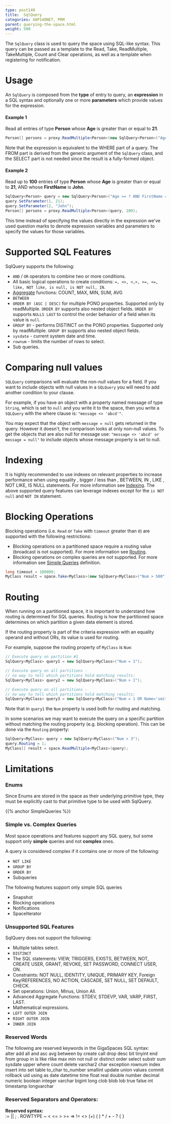 ```yaml
---
type: post140
title:  SqlQuery
categories: XAP140NET, PRM
parent: querying-the-space.html
weight: 500
---
```


 

The `SqlQuery` class is used to query the space using SQL-like syntax. This query can be passed as a template to the Read, Take, ReadMultiple, TakeMultiple, Count and Clear operations, as well as a template when registering for notification.


# Usage

An `SqlQuery` is composed from the **type** of entry to query, an **expression** in a SQL syntax and optionally one or more **parameters** which provide values for the expression.

#### Example 1

Read all entries of type **Person** whose **Age** is greater than or equal to **21**.


```csharp
Person[] persons = proxy.ReadMultiple<Person>(new SqlQuery<Person>("Age >= 21"));
```

Note that the expression is equivalent to the WHERE part of a query. The FROM part is derived from the generic argument of the `SqlQuery` class, and the SELECT part is not needed since the result is a fully-formed object.

#### Example 2

Read up to **100** entries of type **Person** whose **Age** is greater than or equal to **21**, AND whose **FirstName** is **John**.


```csharp
SqlQuery<Person> query = new SqlQuery<Person>("Age >= ? AND FirstName = ?");
query.SetParameter(1, 21);
query.SetParameter(2, "John");
Person[] persons = proxy.ReadMultiple<Person>(query, 100);
```

This time instead of specifying the values directly in the expression we've used question marks to denote expression variables and parameters to specify the values for those variables.

# Supported SQL Features

SqlQuery supports the following:

- `AND` / `OR` operators to combine two or more conditions.
- All basic logical operations to create conditions: `=, <>, <,>, >=, <=, like, NOT like, is null, is NOT null, IN`.
- [Aggregate](./aggregators.html) functions: COUNT, MAX, MIN, SUM, AVG
- `BETWEEN`
- `ORDER BY (ASC | DESC)` for multiple PONO properties. Supported only by readMultiple. `ORDER BY` supports also nested object fields. `ORDER BY` supports `NULLS LAST` to control the order behavior of a field when its value is `null`.
- `GROUP BY` - performs DISTINCT on the PONO properties. Supported only by readMultiple. `GROUP BY` supports also nested object fields.
- `sysdate` - current system date and time.
- `rownum` - limits the number of rows to select.
- Sub queries.
 

# Comparing null values
`SQLQuery` comparisons will evaluate the non-null values for a field. If you want to include objects with null values in a `SQLQuery` you will need to add another condition to your clause.
 
For example, if you have an object with a property named message of type `String`, which is set to `null` and you write it to the space, then you write a `SQLQuery` with the where clause is: 
`"message <> 'abcd'"`. 

You may expect that the object with `message = null` gets returned in the query. However it doesn't, the comparison looks at only non-null values. To get the objects that are also null for message use: 
`"message <> 'abcd' or message = null"` to include objects whose message property is set to null. 


# Indexing

It is highly recommended to use indexes on relevant properties to increase performance when using equality , bigger / less than , BETWEEN, IN , LIKE , NOT LIKE, IS NULL statements. For more information see [Indexing](./indexing.html). The above supported query features can leverage indexes except for the `is NOT null` and `NOT IN` statement.


# Blocking Operations

Blocking operations (i.e. `Read` or `Take` with `timeout` greater than `0`) are supported with the following restrictions:

- Blocking operations on a partitioned space require a routing value (broadcast is not supported). For more information see [Routing](#routing).
- Blocking operations on complex queries are not supported. For more information see [Simple Queries](#SimpleQueries) definition.


```csharp
long timeout = 100000;
MyClass result = space.Take<MyClass>(new SqlQuery<MyClass>("Num > 500"), timeout);
```

# Routing

When running on a partitioned space, it is important to understand how routing is determined for SQL queries. Routing is how the partitioned space determines on which partition a given data element is stored.

If the routing property is part of the criteria expression with an equality operand and without ORs, its value is used for routing.

For example, suppose the routing property of `MyClass` is `Num`:


```csharp
// Execute query on partition #1
SqlQuery<MyClass> query1 = new SqlQuery<MyClass>("Num = 1");

// Execute query on all partitions -
// no way to tell which partitions hold matching results:
SqlQuery<MyClass> query2 = new SqlQuery<MyClass>("Num > 1");

// Execute query on all partitions -
// no way to tell which partitions hold matching results:
SqlQuery<MyClass> query3 = new SqlQuery<MyClass>("Num = 1 OR Name='smith'");
```

Note that in `query1` the `Num` property is used both for routing and matching.

In some scenarios we may want to execute the query on a specific partition without matching the routing property (e.g. blocking operation). This can be done via the `Routing` property:


```csharp
SqlQuery<MyClass> query = new SqlQuery<MyClass>("Num > 3");
query.Routing = 1;
MyClass[] result = space.ReadMultiple<MyClass>(query);
```


# Limitations

### Enums

Since Enums are stored in the space as their underlying primitive type, they must be explicitly cast to that primitive type to be used with SqlQuery.

{{% anchor SimpleQueries %}}

### Simple vs. Complex Queries

Most space operations and features support any SQL query, but some support only **simple** queries and not **complex** ones.

A query is considered complex if it contains one or more of the following:

- `NOT LIKE`
- `GROUP BY`
- `ORDER BY`
- Subqueries


The following features support only simple SQL queries

- Snapshot
- Blocking operations
- Notifications
- SpaceIterator

### Unsupported SQL Features



SqlQuery does not support the following:<br>
- Multiple tables select.
- `DISTINCT`
- The SQL statements: VIEW, TRIGGERS, EXISTS, BETWEEN, NOT, CREATE USER, GRANT, REVOKE, SET PASSWORD, CONNECT USER, ON.
- Constraints: NOT NULL, IDENTITY, UNIQUE, PRIMARY KEY, Foreign Key/REFERENCES, NO ACTION, CASCADE, SET NULL, SET DEFAULT, CHECK.
- Set operations: Union, Minus, Union All.
- Advanced Aggregate Functions: STDEV, STDEVP, VAR, VARP, FIRST, LAST.
- Mathematical expressions.
- `LEFT OUTER JOIN`
- `RIGHT OUTER JOIN`
- `INNER JOIN`
 

### Reserved Words



The following are reserved keywords in the GigaSpaces SQL syntax:<br>
alter add all and asc avg between by create call drop desc bit tinyint
 	 end from group in is like rlike max min not null or distinct
 	 order select substr sum sysdate upper where count delete varchar2 char
 	 exception rownum index insert into set table to_char to_number smallint
 	 update union values commit rollback uid using as date datetime time
 	 float real double number decimal numeric boolean integer
 	 varchar bigint long clob blob lob true false int timestamp longvarchar
 

### Reserved Separators and Operators:



**Reserved syntax:**<br>
:= || ; . ROWTYPE ~ < <= >  >= => != <> \(+\) ( ) \* / + - ? \{ \}
 

